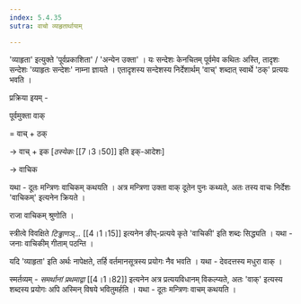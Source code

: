 ```yaml
---
index: 5.4.35
sutra: वाचो व्याहृतार्थायाम्

---
```

'व्याहृता' इत्युक्ते 'पूर्वप्रकाशिता' / 'अन्येन उक्ता' । यः सन्देशः  केनचितम् पूर्वमेव कथितः अस्ति, तादृशः सन्देशः 'व्याहृतः सन्देशः' नाम्ना ज्ञायते । एतादृशस्य सन्देशस्य निर्देशार्थम् 'वाच्' शब्दात् स्वार्थे 'ठक्' प्रत्ययः भवति । 



प्रक्रिया इयम् -     

पूर्वमुक्ता वाक्

= वाच्  + ठक् 

→ वाच्  + इक [_ठस्येकः_ [[7।3।50]] इति इक्-आदेशः]

→ वाचिक



यथा - दूतः मन्त्रिणः वाचिकम् कथयति । अत्र मन्त्रिणा उक्ता वाक् दूतेन पुनः कथ्यते, अतः तस्य वाचः निर्देशः 'वाचिकम्' इत्यनेन क्रियते ।            

राजा वाचिकम् श्रुणोति । 



स्त्रीत्वे विवक्षिते _टिड्ढाणञ्..._ [[4।1।15]] इत्यनेन ङीप्-प्रत्यये कृते 'वाचिकी' इति शब्दः सिद्ध्यति । यथा -  जनाः वाचिकीम् गीताम् पठन्ति । 



यदि 'व्याहृता' इति अर्थः नापेक्षते, तर्हि वर्तमानसूत्रस्य प्रयोगः नैव भवति । यथा - देवदत्तस्य मधुरा वाक् । 

            

स्मर्तव्यम् - _समर्थानां प्रथमाद्वा_ [[4।1।82]] इत्यनेन अत्र प्रत्ययविधानम् विकल्प्यते, अतः 'वाक्' इत्यस्य शब्दस्य प्रयोगः अपि अस्मिन् विषये भवितुमर्हति । यथा - दूतः मन्त्रिणः वाचम् कथयति । 



